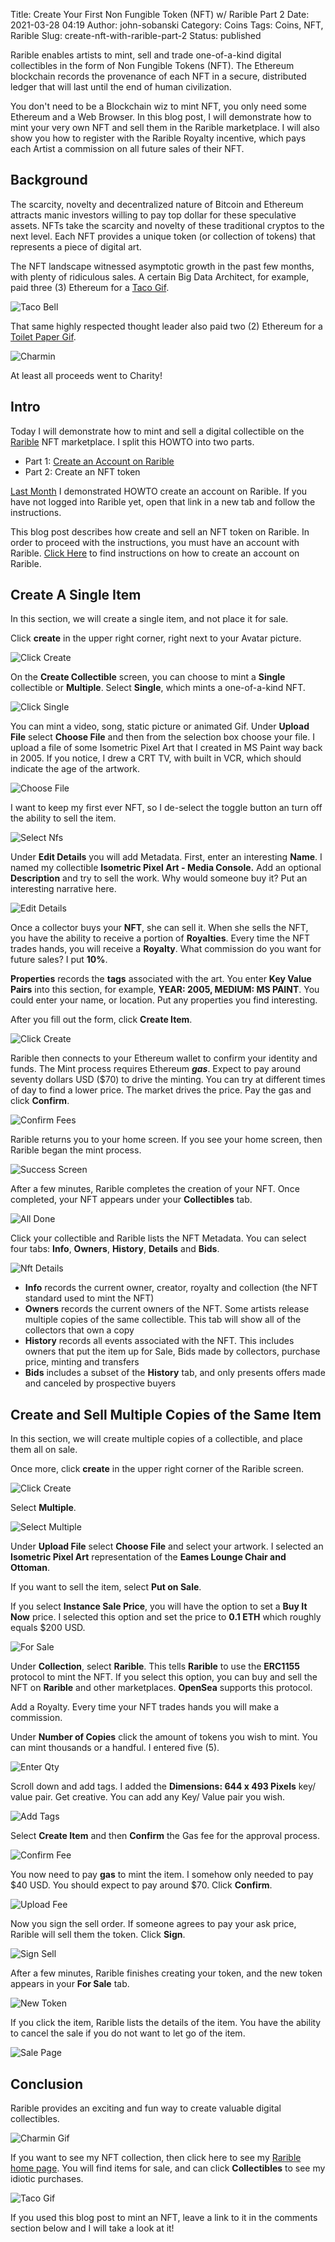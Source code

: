Title: Create Your First Non Fungible Token (NFT) w/ Rarible Part 2
Date: 2021-03-28 04:19
Author: john-sobanski
Category: Coins
Tags: Coins, NFT, Rarible
Slug: create-nft-with-rarible-part-2
Status: published

Rarible enables artists to mint, sell and trade one-of-a-kind digital collectibles in the form of Non Fungible Tokens (NFT).  The Ethereum blockchain records the provenance of each NFT in a secure, distributed ledger that will last until the end of human civilization.  

You don't need to be a Blockchain wiz to mint NFT, you only need some Ethereum and a Web Browser.  In this blog post, I will demonstrate how to mint your very own NFT and sell them in the Rarible marketplace.  I will also show you how to register with the Rarible Royalty incentive, which pays each Artist a commission on all future sales of their NFT.

## Background
The scarcity, novelty and decentralized nature of Bitcoin and Ethereum attracts manic investors willing to pay top dollar for these speculative assets.  NFTs take the scarcity and novelty of these traditional cryptos to the next level.  Each NFT provides a unique token (or collection of tokens) that represents a piece of digital art.

The NFT landscape witnessed asymptotic growth in the past few months, with plenty of ridiculous sales.  A certain Big Data Architect, for example, paid three (3) Ethereum for a [Taco Gif](https://rarible.com/token/0xd07dc4262bcdbf85190c01c996b4c06a461d2430:236715?tab=owners).

![Taco Bell]({static}/images/Create_Nft_With_Rarible_Part_2/02_Taco_Bell.png)

That same highly respected thought leader also paid two (2) Ethereum for a [Toilet Paper Gif](https://rarible.com/token/0x60f80121c31a0d46b5279700f9df786054aa5ee5:489778?tab=overview).

![Charmin]({static}/images/Create_Nft_With_Rarible_Part_2/00_Charmin_NFT.png)

At least all proceeds went to Charity!

## Intro
Today I will demonstrate how to mint and sell a digital collectible on the [Rarible](https://rarible.com/) NFT marketplace.  I split this HOWTO into two parts.

- Part 1: [Create an Account on Rarible]({filename}/create-nft-with-rarible-part-1.md)
- Part 2: Create an NFT token

[Last Month]({filename}/create-nft-with-rarible-part-1.md) I demonstrated HOWTO create an account on Rarible.  If you have not logged into Rarible yet, open that link in a new tab and follow the instructions.

This blog post describes how create and sell an NFT token on Rarible.  In order to proceed with the instructions, you must have an account with Rarible.  [Click Here]({filename}/create-nft-with-rarible-part-1.md) to find instructions on how to create an account on Rarible.

## Create A Single Item
In this section, we will create a single item, and not place it for sale.

Click **create** in the upper right corner, right next to your Avatar picture.

![Click Create]({static}/images/Create_Nft_With_Rarible_Part_2/30_Click_Create.png)

On the **Create Collectible** screen, you can choose to mint a **Single** collectible or **Multiple**.  Select **Single**, which mints a one-of-a-kind NFT.

![Click Single]({static}/images/Create_Nft_With_Rarible_Part_2/31_Click_Single.png)

You can mint a video, song, static picture or animated Gif.  Under **Upload File** select **Choose File** and then from the selection box choose your file.  I upload a file of some Isometric Pixel Art that I created in MS Paint way back in 2005.  If you notice, I drew a CRT TV, with built in VCR, which should indicate the age of the artwork.

![Choose File]({static}/images/Create_Nft_With_Rarible_Part_2/32_Choose_File.png)

I want to keep my first ever NFT, so I de-select the toggle button an turn off the ability to sell the item.

![Select Nfs]({static}/images/Create_Nft_With_Rarible_Part_2/33_Select_Nfs.png)

Under **Edit Details** you will add Metadata.  First, enter an interesting **Name**.  I named my collectible **Isometric Pixel Art - Media Console.**  Add an optional **Description** and try to sell the work.  Why would someone buy it?  Put an interesting narrative here.

![Edit Details]({static}/images/Create_Nft_With_Rarible_Part_2/34_Edit_Details.png)

Once a collector buys your **NFT**, she can sell it.  When she sells the NFT, you have the ability to receive a portion of **Royalties**.  Every time the NFT trades hands, you will receive a **Royalty**.  What commission do you want for future sales?  I put **10%**.

**Properties** records the **tags** associated with the art.  You enter **Key Value Pairs** into this section, for example, **YEAR: 2005, MEDIUM: MS PAINT**.  You could enter your name, or location.  Put any properties you find interesting.

After you fill out the form, click **Create Item**.

![Click Create]({static}/images/Create_Nft_With_Rarible_Part_2/35_Click_Create.png)

Rarible then connects to your Ethereum wallet to confirm your identity and funds.  The Mint process requires Ethereum ***gas***.  Expect to pay around seventy dollars USD ($70) to drive the minting.  You can try at different times of day to find a lower price.  The market drives the price.  Pay the gas and click **Confirm**.

![Confirm Fees]({static}/images/Create_Nft_With_Rarible_Part_2/36_Confirm_Fees.png)

Rarible returns you to your home screen.  If you see your home screen, then Rarible began the mint process.

![Success Screen]({static}/images/Create_Nft_With_Rarible_Part_2/37_Success_Screen.png)

After a few minutes, Rarible completes the creation of your NFT.  Once completed, your NFT appears under your **Collectibles** tab.

![All Done]({static}/images/Create_Nft_With_Rarible_Part_2/38_All_Done.png)

Click your collectible and Rarible lists the NFT Metadata.  You can select four tabs: **Info**, **Owners**, **History**, **Details** and **Bids**.

![Nft Details]({static}/images/Create_Nft_With_Rarible_Part_2/39_Nft_Details.png)

- **Info** records the current owner, creator, royalty and collection (the NFT standard used to mint the NFT)
- **Owners** records the current owners of the NFT.  Some artists release multiple copies of the same collectible.  This tab will show all of the collectors that own a copy
- **History** records all events associated with the NFT.  This includes owners that put the item up for Sale, Bids made by collectors, purchase price, minting and transfers
- **Bids** includes a subset of the **History** tab, and only presents offers made and canceled by prospective buyers

## Create and Sell Multiple Copies of the Same Item
In this section, we will create multiple copies of a collectible, and place them all on sale.

Once more, click **create** in the upper right corner of the Rarible screen.

![Click Create]({static}/images/Create_Nft_With_Rarible_Part_2/30_Click_Create.png)

Select **Multiple**.

![Select Multiple]({static}/images/Create_Nft_With_Rarible_Part_2/40_Select_Multiple.png)

Under **Upload File** select **Choose File** and select your artwork.  I selected an **Isometric Pixel Art** representation of the **Eames Lounge Chair and Ottoman**.

If you want to sell the item, select **Put on Sale**.

If you select **Instance Sale Price**, you will have the option to set a **Buy It Now** price.  I selected this option and set the price to **0.1 ETH** which roughly equals $200 USD.

![For Sale]({static}/images/Create_Nft_With_Rarible_Part_2/41_For_Sale.png)

Under **Collection**, select **Rarible**.  This tells **Rarible** to use the **ERC1155** protocol to mint the NFT.  If you select this option, you can buy and sell the NFT on **Rarible** and other marketplaces.  **OpenSea** supports this protocol.

Add a Royalty.  Every time your NFT trades hands you will make a commission.

Under **Number of Copies** click the amount of tokens you wish to mint.  You can mint thousands or a handful.  I entered five (5).

![Enter Qty]({static}/images/Create_Nft_With_Rarible_Part_2/43_Enter_Qty.png)

Scroll down and add tags.  I added the **Dimensions: 644 x 493 Pixels** key/ value pair.  Get creative.  You can add any Key/ Value pair you wish.

![Add Tags]({static}/images/Create_Nft_With_Rarible_Part_2/42_Add_Tags.png)

Select **Create Item** and then **Confirm** the Gas fee for the approval process.

![Confirm Fee]({static}/images/Create_Nft_With_Rarible_Part_2/44_Confirm_Fee.png)

You now need to pay **gas** to mint the item.  I somehow only needed to pay $40 USD.  You should expect to pay around $70.  Click **Confirm**.

![Upload Fee]({static}/images/Create_Nft_With_Rarible_Part_2/46_Upload_Fee.png)

Now you sign the sell order.  If someone agrees to pay your ask price, Rarible will sell them the token.  Click **Sign**.

![Sign Sell]({static}/images/Create_Nft_With_Rarible_Part_2/47_Sign_Sell.png)

After a few minutes, Rarible finishes creating your token, and the new token appears in your **For Sale** tab.

![New Token]({static}/images/Create_Nft_With_Rarible_Part_2/48_New_Token.png)

If you click the item, Rarible lists the details of the item.  You have the ability to cancel the sale if you do not want to let go of the item.

![Sale Page]({static}/images/Create_Nft_With_Rarible_Part_2/49_Sale_Page.png)

## Conclusion
Rarible provides an exciting and fun way to create valuable digital collectibles.

![Charmin Gif]({static}/images/Create_Nft_With_Rarible_Part_2/00_Charmin.gif)

If you want to see my NFT collection, then click here to see my [Rarible home page](https://rarible.com/sobanski).  You will find items for sale, and can click **Collectibles** to see my idiotic purchases.

![Taco Gif]({static}/images/Create_Nft_With_Rarible_Part_2/00_Taco_Bell.gif)

If you used this blog post to mint an NFT, leave a link to it in the comments section below and I will take a look at it!
